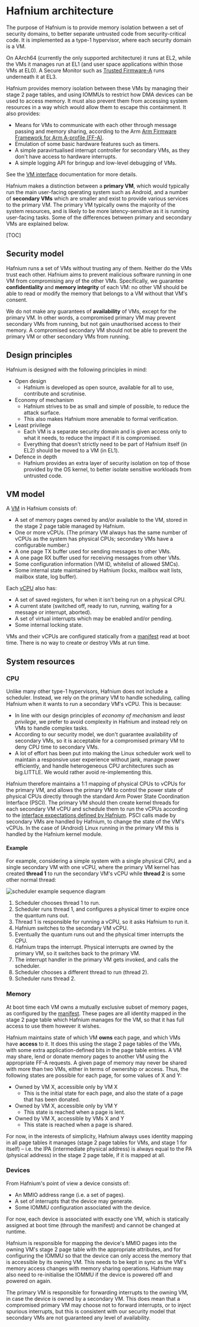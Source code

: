 # Hafnium architecture

The purpose of Hafnium is to provide memory isolation between a set of security
domains, to better separate untrusted code from security-critical code. It is
implemented as a type-1 hypervisor, where each security domain is a VM.

On AArch64 (currently the only supported architecture) it runs at EL2, while the
VMs it manages run at EL1 (and user space applications within those VMs at EL0).
A Secure Monitor such as
[Trusted Firmware-A](https://www.trustedfirmware.org/about/) runs underneath it
at EL3.

Hafnium provides memory isolation between these VMs by managing their stage 2
page tables, and using IOMMUs to restrict how DMA devices can be used to access
memory. It must also prevent them from accessing system resources in a way which
would allow them to escape this containment. It also provides:

*   Means for VMs to communicate with each other through message passing and
    memory sharing, according to the Arm
    [Arm Firmware Framework for Arm A-profile (FF-A)](https://developer.arm.com/documentation/den0077/latest/).
*   Emulation of some basic hardware features such as timers.
*   A simple paravirtualised interrupt controller for secondary VMs, as they
    don't have access to hardware interrupts.
*   A simple logging API for bringup and low-level debugging of VMs.

See the [VM interface](VmInterface.md) documentation for more details.

Hafnium makes a distinction between a **primary VM**, which would typically run
the main user-facing operating system such as Android, and a number of
**secondary VMs** which are smaller and exist to provide various services to the
primary VM. The primary VM typically owns the majority of the system resources,
and is likely to be more latency-sensitive as it is running user-facing tasks.
Some of the differences between primary and secondary VMs are explained below.

[TOC]

## Security model

Hafnium runs a set of VMs without trusting any of them. Neither do the VMs trust
each other. Hafnium aims to prevent malicious software running in one VM from
compromising any of the other VMs. Specifically, we guarantee
**confidentiality** and **memory integrity** of each VM: no other VM should be
able to read or modify the memory that belongs to a VM without that VM's
consent.

We do not make any guarantees of **availability** of VMs, except for the primary
VM. In other words, a compromised primary VM may prevent secondary VMs from
running, but not gain unauthorised access to their memory. A compromised
secondary VM should not be able to prevent the primary VM or other secondary VMs
from running.

## Design principles

Hafnium is designed with the following principles in mind:

*   Open design
    *   Hafnium is developed as open source, available for all to use,
        contribute and scrutinise.
*   Economy of mechanism
    *   Hafnium strives to be as small and simple of possible, to reduce the
        attack surface.
    *   This also makes Hafnium more amenable to formal verification.
*   Least privilege
    *   Each VM is a separate security domain and is given access only to what
        it needs, to reduce the impact if it is compromised.
    *   Everything that doesn't strictly need to be part of Hafnium itself (in
        EL2) should be moved to a VM (in EL1).
*   Defence in depth
    *   Hafnium provides an extra layer of security isolation on top of those
        provided by the OS kernel, to better isolate sensitive workloads from
        untrusted code.

## VM model

A [VM](../inc/hf/vm.h) in Hafnium consists of:

*   A set of memory pages owned by and/or available to the VM, stored in the
    stage 2 page table managed by Hafnium.
*   One or more vCPUs. (The primary VM always has the same number of vCPUs as
    the system has physical CPUs; secondary VMs have a configurable number.)
*   A one page TX buffer used for sending messages to other VMs.
*   A one page RX buffer used for receiving messages from other VMs.
*   Some configuration information (VM ID, whitelist of allowed SMCs).
*   Some internal state maintained by Hafnium (locks, mailbox wait lists,
    mailbox state, log buffer).

Each [vCPU](../inc/hf/vcpu.h) also has:

*   A set of saved registers, for when it isn't being run on a physical CPU.
*   A current state (switched off, ready to run, running, waiting for a message
    or interrupt, aborted).
*   A set of virtual interrupts which may be enabled and/or pending.
*   Some internal locking state.

VMs and their vCPUs are configured statically from a [manifest](Manifest.md)
read at boot time. There is no way to create or destroy VMs at run time.

## System resources

### CPU

Unlike many other type-1 hypervisors, Hafnium does not include a scheduler.
Instead, we rely on the primary VM to handle scheduling, calling Hafnium when it
wants to run a secondary VM's vCPU. This is because:

*   In line with our design principles of _economy of mechanism_ and _least
    privilege_, we prefer to avoid complexity in Hafnium and instead rely on VMs
    to handle complex tasks.
*   According to our security model, we don't guarantee availability of
    secondary VMs, so it is acceptable for a compromised primary VM to deny CPU
    time to secondary VMs.
*   A lot of effort has been put into making the Linux scheduler work well to
    maintain a responsive user experience without jank, manage power
    efficiently, and handle heterogeneous CPU architectures such as big.LITTLE.
    We would rather avoid re-implementing this.

Hafnium therefore maintains a 1:1 mapping of physical CPUs to vCPUs for the
primary VM, and allows the primary VM to control the power state of physical
CPUs directly through the standard Arm Power State Coordination Interface
(PSCI). The primary VM should then create kernel threads for each secondary VM
vCPU and schedule them to run the vCPUs according to the
[interface expectations defined by Hafnium](SchedulerExpectations.md). PSCI
calls made by secondary VMs are handled by Hafnium, to change the state of the
VM's vCPUs. In the case of (Android) Linux running in the primary VM this is
handled by the Hafnium kernel module.

#### Example

For example, considering a simple system with a single physical CPU, and a
single secondary VM with one vCPU, where the primary VM kernel has created
**thread 1** to run the secondary VM's vCPU while **thread 2** is some other
normal thread:

![scheduler example sequence diagram](scheduler.png)

1.  Scheduler chooses thread 1 to run.
2.  Scheduler runs thread 1, and configures a physical timer to expire once the
    quantum runs out.
3.  Thread 1 is responsible for running a vCPU, so it asks Hafnium to run it.
4.  Hafnium switches to the secondary VM vCPU.
5.  Eventually the quantum runs out and the physical timer interrupts the CPU.
6.  Hafnium traps the interrupt. Physical interrupts are owned by the primary
    VM, so it switches back to the primary VM.
7.  The interrupt handler in the primary VM gets invoked, and calls the
    scheduler.
8.  Scheduler chooses a different thread to run (thread 2).
9.  Scheduler runs thread 2.

### Memory

At boot time each VM owns a mutually exclusive subset of memory pages, as
configured by the [manifest](Manifest.md). These pages are all identity mapped
in the stage 2 page table which Hafnium manages for the VM, so that it has full
access to use them however it wishes.

Hafnium maintains state of which VM **owns** each page, and which VMs have
**access** to it. It does this using the stage 2 page tables of the VMs, with
some extra application-defined bits in the page table entries. A VM may share,
lend or donate memory pages to another VM using the appropriate FF-A requests. A
given page of memory may never be shared with more than two VMs, either in terms
of ownership or access. Thus, the following states are possible for each page,
for some values of X and Y:

*   Owned by VM X, accessible only by VM X
    *   This is the initial state for each page, and also the state of a page
        that has been donated.
*   Owned by VM X, accessible only by VM Y
    *   This state is reached when a page is lent.
*   Owned by VM X, accessible by VMs X and Y
    *   This state is reached when a page is shared.

For now, in the interests of simplicity, Hafnium always uses identity mapping in
all page tables it manages (stage 2 page tables for VMs, and stage 1 for itself)
– i.e. the IPA (intermediate physical address) is always equal to the PA
(physical address) in the stage 2 page table, if it is mapped at all.

### Devices

From Hafnium's point of view a device consists of:

*   An MMIO address range (i.e. a set of pages).
*   A set of interrupts that the device may generate.
*   Some IOMMU configuration associated with the device.

For now, each device is associated with exactly one VM, which is statically
assigned at boot time (through the manifest) and cannot be changed at runtime.

Hafnium is responsible for mapping the device's MMIO pages into the owning VM's
stage 2 page table with the appropriate attributes, and for configuring the
IOMMU so that the device can only access the memory that is accessible by its
owning VM. This needs to be kept in sync as the VM's memory access changes with
memory sharing operations. Hafnium may also need to re-initialise the IOMMU if
the device is powered off and powered on again.

The primary VM is responsible for forwarding interrupts to the owning VM, in
case the device is owned by a secondary VM. This does mean that a compromised
primary VM may choose not to forward interrupts, or to inject spurious
interrupts, but this is consistent with our security model that secondary VMs
are not guaranteed any level of availability.
